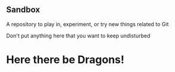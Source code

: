 ## Sandbox
A repository to play in, experiment, or try new things related to Git

Don't put anything here that you want to keep undisturbed

# Here there be Dragons! 
